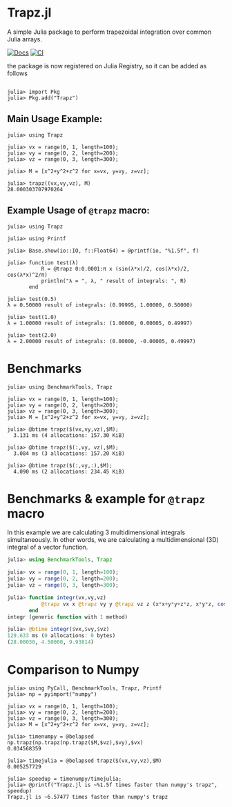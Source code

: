 # Trapz.jl
A simple Julia package to perform trapezoidal integration over common Julia arrays.

[![Docs](https://img.shields.io/badge/docs-latest-blue.svg)](https://juliahub.com/docs/Trapz/ze2sm/)
[![CI](https://github.com/francescoalemanno/Trapz.jl/actions/workflows/ci.yml/badge.svg)](https://github.com/francescoalemanno/Trapz.jl/actions/workflows/ci.yml)

the package is now registered on Julia Registry, so it can be added as follows
````julia-repl

julia> import Pkg
julia> Pkg.add("Trapz")
````



## Main Usage Example:

````julia-repl
julia> using Trapz

julia> vx = range(0, 1, length=100);
julia> vy = range(0, 2, length=200);
julia> vz = range(0, 3, length=300);

julia> M = [x^2+y^2+z^2 for x=vx, y=vy, z=vz];

julia> trapz((vx,vy,vz), M)
28.000303707970264

````



## Example Usage of `@trapz` macro:

````julia-repl
julia> using Trapz

julia> using Printf

julia> Base.show(io::IO, f::Float64) = @printf(io, "%1.5f", f)

julia> function test(λ)
           R = @trapz 0:0.0001:π x (sin(λ*x)/2, cos(λ*x)/2, cos(λ*x)^2/π)
           println("λ = ", λ, " result of integrals: ", R)
       end

julia> test(0.5)
λ = 0.50000 result of integrals: (0.99995, 1.00000, 0.50000)

julia> test(1.0)
λ = 1.00000 result of integrals: (1.00000, 0.00005, 0.49997)

julia> test(2.0)
λ = 2.00000 result of integrals: (0.00000, -0.00005, 0.49997)
````



# Benchmarks

````julia-repl
julia> using BenchmarkTools, Trapz

julia> vx = range(0, 1, length=100);
julia> vy = range(0, 2, length=200);
julia> vz = range(0, 3, length=300);
julia> M = [x^2+y^2+z^2 for x=vx, y=vy, z=vz];

julia> @btime trapz($(vx,vy,vz),$M);
  3.131 ms (4 allocations: 157.30 KiB)

julia> @btime trapz($(:,vy, vz),$M);
  3.084 ms (3 allocations: 157.20 KiB)

julia> @btime trapz($(:,vy,:),$M);
  4.090 ms (2 allocations: 234.45 KiB)
````



# Benchmarks & example for `@trapz` macro
In this example we are calculating 3 multidimensional integrals simultaneously.
In other words, we are calculating a multidimensional (3D) integral of a vector function.

````julia
julia> using BenchmarkTools, Trapz

julia> vx = range(0, 1, length=100);
julia> vy = range(0, 2, length=200);
julia> vz = range(0, 3, length=300);

julia> function integr(vx,vy,vz)
           @trapz vx x @trapz vy y @trapz vz z (x*x+y*y+z*z, x*y*z, cos(x*y)+cos(x*z)+cos(y*z))
       end
integr (generic function with 1 method)

julia> @btime integr($vx,$vy,$vz)
129.633 ms (0 allocations: 0 bytes)
(28.00030, 4.50000, 9.93814)
````



# Comparison to Numpy

````julia-repl
julia> using PyCall, BenchmarkTools, Trapz, Printf
julia> np = pyimport("numpy")

julia> vx = range(0, 1, length=100);
julia> vy = range(0, 2, length=200);
julia> vz = range(0, 3, length=300);
julia> M = [x^2+y^2+z^2 for x=vx, y=vy, z=vz];

julia> timenumpy = @belapsed np.trapz(np.trapz(np.trapz($M,$vz),$vy),$vx)
0.034568359

julia> timejulia = @belapsed trapz($(vx,vy,vz),$M)
0.005257729

julia> speedup = timenumpy/timejulia;
julia> @printf("Trapz.jl is ~%1.5f times faster than numpy's trapz", speedup)
Trapz.jl is ~6.57477 times faster than numpy's trapz
````
